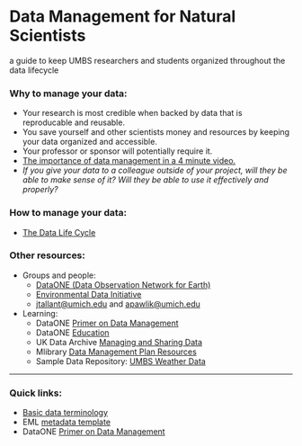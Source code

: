# Data Management for Natural Scientists
a guide to keep UMBS researchers and students organized throughout the data lifecycle

   
### Why to manage your data:
- Your research is most credible when backed by data that is reproducable and reusable.
- You save yourself and other scientists money and resources by keeping your data organized and accessible.
- Your professor or sponsor will potentially require it.
- [The importance of data management in a 4 minute video.](https://www.youtube.com/watch?v=N2zK3sAtr-4)
- *If you give your data to a colleague outside of your project, will they be able to make sense of it? Will they be able to use it effectively and properly?*


### How to manage your data:
- [The Data Life Cycle](lifecycle.md)


### Other resources:
- Groups and people:
   - [DataONE (Data Observation Network for Earth)](https://www.dataone.org/)
   - [Environmental Data Initiative](https://environmentaldatainitiative.org)
   - jtallant@umich.edu and apawlik@umich.edu
- Learning:
   - DataONE [Primer on Data Management](https://old.dataone.org/sites/all/documents/DataONE_BP_Primer_020212.pdf)
   - DataONE [Education](https://dataoneorg.github.io/Education/#)
   - UK Data Archive [Managing and Sharing Data](https://ukdataservice.ac.uk/media/622417/managingsharing.pdf)
   - Mlibrary [Data Management Plan Resources](https://guides.lib.umich.edu/engin-dmp)
   - Sample Data Repository: [UMBS Weather Data](https://portal.edirepository.org/nis/mapbrowse?scope=edi&identifier=549)


-----------
<!-- how much of this can be incorporated into an R notebook? -->
<!-- give a sample directory structure? -->

### Quick links:
- [Basic data terminology](terms.md)
- EML [metadata template](https://github.com/EDIorg/MetadataTemplates)
- DataONE [Primer on Data Management](https://old.dataone.org/sites/all/documents/DataONE_BP_Primer_020212.pdf)


